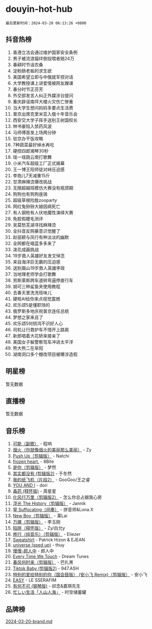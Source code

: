 # douyin-hot-hub

`最后更新时间：2024-03-20 06:13:26 +0800`

## 抖音热榜

1. 香港立法会通过维护国家安全条例
1. 男子被流浪猫绊倒投喂者赔24万
1. 春耕时节话农桑
1. 淀粉肠老板的求生欲
1. 美国希望立即与中俄就军控对话
1. 大学教授课上讲爱情被网友蹭课
1. 春分时节正芬芳
1. 外交部发言人纠正外媒涉台提问
1. 重庆辟谣南坪大楼火灾伤亡惨重
1. 当大学生想问妈妈多要点生活费
1. 普京出席克里米亚入俄十年音乐会
1. 西安交大学子挥手送别王树国校长
1. 林书豪陷入禁药风波
1. 马师傅首发上场两分钟
1. 驻京办干饭攻略
1. 7种蔬菜最好焯水再吃
1. 硬控四郎湘琴30秒
1. 瑶一瑶跳云南打歌舞
1. 小米汽车超级工厂正式揭幕
1. 王一博王阳师徒对峙压迫感
1. 李炮儿7天减重15斤
1. 甘肃麻辣烫爆改挑战
1. 无限超越班模仿大赛没有瓶颈期
1. 狗狗也有狗狗座骑
1. 超级草根险胜zooparty
1. 网红兔狲狲大娘因病死亡
1. 有人钢枪有人伏地魔性演绎大赛
1. 免胶假睫毛测评
1. 吴莫愁芜湖寻找麻辣烫
1. 全抖音反网暴意识觉醒了
1. 赵丽颖与凤行有种淡淡的幽默
1. 全网都在唱蓝多多来了
1. 泼花成画挑战
1. 19岁救人英雄好友发文悼念
1. 来自海洋巨无霸的压迫感
1. 送别眉山19岁救人英雄李政
1. 当地理老师学会打歌舞
1. 劳斯莱斯跨车道转弯逼停直行车
1. 胡可三种鲨鱼夹使用教程
1. 去春天里洗洗班味儿
1. 硬核AI给你来点视觉震撼
1. 欢乐颂5是懂职场的
1. 俄罗斯多地庆祝普京连任总统
1. 梦想之家来且了
1. 欢乐颂5何悯鸿不识好人心
1. 司机让行救护车不惜开上路肩
1. 新郎唱着大花轿来接亲了
1. 美国女子躲警察驾车冲进太平洋
1. 熊大熊二在阜阳
1. 湖南洞口多个棚改项目被曝涉造假

## 明星榜

暂无数据

## 直播榜

暂无数据

## 音乐榜

1. [可能（副歌）](https://sf3-cdn-tos.douyinstatic.com/obj/tos-cn-ve-2774/cde1731888894259b333569393c2fb51) - 程响
1. [烟火（你就像烟火的美丽那么美丽）](https://sf6-cdn-tos.douyinstatic.com/obj/tos-cn-ve-2774/oAO9ggQMdM8D1dpPfLvFaVQw0xXeWzFweHCR9A) - Zy
1. [Push Up（剪辑版）](https://sf6-cdn-tos.douyinstatic.com/obj/tos-cn-ve-2774/oUZ8lAerCPgMmOQlO6CfhjyIIBRt81GjNgzqt4) - Natchi
1. [frozen heart.](https://sf3-cdn-tos.douyinstatic.com/obj/tos-cn-ve-2774/oIIWJfyjIACZA9zQMtnJ6hQQhFC4vhCupoRBsO) - 8Bite
1. [是你（剪辑版）](https://sf6-cdn-tos.douyinstatic.com/obj/tos-cn-ve-2774/46019dae783c4c969944217fe1cfafc4) - 梦然
1. [其实都没有 (剪辑版2)](https://sf3-cdn-tos.douyinstatic.com/obj/tos-cn-ve-2774/oEBNQenHZtBhxYjGgUDQk0BCHTigQafgFlbQ7k) - 于冬然
1. [我的纸飞机（片段2）](https://sf6-cdn-tos.douyinstatic.com/obj/tos-cn-ve-2774/oM2ZrKcg2CD5AeRB2gkeXOFB1IxAGJdZPazYHf) - GooGoo/王之睿
1. [YOU AND I](https://sf5-hl-cdn-tos.douyinstatic.com/obj/tos-cn-ve-2774/owHneC9pQaAQy2eFQdrfDbsugDhXJYFWBDZzAH) - dori
1. [毒药 (释怀版)](https://sf5-hl-cdn-tos.douyinstatic.com/obj/tos-cn-ve-2774/oYILMEAzspdZBIzy4frJNB8ZHPHWAhiwowd4Ad) - 周星星
1. [化风行万里（剪辑版2）](https://sf5-hl-cdn-tos.douyinstatic.com/obj/tos-cn-ve-2774/oEWQJsIQhzBfrhMgczsZDgNaiFzvgAwMHPtyTB) - 怎么你总占据我心房
1. [浮光 The History（剪辑版）](https://sf5-hl-cdn-tos.douyinstatic.com/obj/tos-cn-ve-2774/oIkABGgUD0nCgDneOBBKSj79UBoAZtQjIi3fbl) - Jannik
1. [窒 Suffocating（间奏）](https://sf6-cdn-tos.douyinstatic.com/obj/tos-cn-ve-2774/oUtBYAhssQz2sxQrNTY6fxtgNBhJ1yMWh7IlWS) - 拼音师&Lona.X
1. [New Boy（剪辑版）](https://sf5-hl-cdn-tos.douyinstatic.com/obj/tos-cn-ve-2774/oAozkaGFcPxBerw7nBQfYf8z6CgCZAblDka2cl) - 莱Lai
1. [万疆（剪辑版）](https://sf5-hl-cdn-tos.douyinstatic.com/obj/tos-cn-ve-2774/ooG7oVgFlDTelKCjCsTTobQvbdtj1BBQXnfZd8) - 李玉刚
1. [陷阱（释怀版）](https://sf6-cdn-tos.douyinstatic.com/obj/tos-cn-ve-2774/oE8C21LeZrzKLDFfQYgMzx4GAIHageG5IzayY7) - Zy/白允y
1. [修行（纯音乐）（剪辑版）](https://sf5-hl-cdn-tos.douyinstatic.com/obj/tos-cn-ve-2774/oconjmgByUNptBMJQHMAjSTCDeDxaSDQxgbeZk) - Eliezer
1. [Sweatshirt](https://sf5-hl-cdn-tos.douyinstatic.com/obj/tos-cn-ve-2774/oIljDAEhoLZWOUjICBfkC4Uzg1QB1BFgNfItyL) - Patrick Hizon & EJEAN
1. [universe (sped up)](https://sf6-cdn-tos.douyinstatic.com/obj/tos-cn-ve-2774/oIQnurQLDCsdYeegkM4CKuVb23MZBXtX6QB8bv) - thuy
1. [慢慢-颜人中](https://sf3-cdn-tos.douyinstatic.com/obj/tos-cn-ve-2774/ocjHNfBXdBxQNC8ZGAeoLMFTUgtBg8bkExunDC) - 颜人中
1. [Every Time We Touch](https://sf3-cdn-tos.douyinstatic.com/obj/tos-cn-ve-2774/ogN6lUKQeBBfEVhIOMikG1CcJjugxk1tztZyhP) - Dream Tunes
1. [春风何时来（剪辑版）](https://sf3-cdn-tos.douyinstatic.com/obj/tos-cn-ve-2774/owVZktEaoxHvc3Qbtf20XZgIDfCsFBLavBTl1M) - 巴扎黑
1. [Tiktok Baby (剪辑版2)](https://sf6-cdn-tos.douyinstatic.com/obj/tos-cn-ve-2774/409234e9be76489d9e51cf47453104f6) - 947.ASH
1. [特别的爱给特别的你（国会鼓版） (安小飞 Remix)（剪辑版）](https://sf6-cdn-tos.douyinstatic.com/obj/tos-cn-ve-2774/5d58984f252449de868a9b52f362d751) - 安小飞
1. [EASY](https://sf6-cdn-tos.douyinstatic.com/obj/tos-cn-ve-2774/o0YWmCNo0QdVFEYlu0FfBBgNSie9S0Q5ZqDltv) - LE SSERAFIM
1. [有何不可 (钢琴版)](https://sf6-cdn-tos.douyinstatic.com/obj/tos-cn-ve-2774/7bee6314dd404650b8923035b853e5ee) - 祁念&嘉琪先生
1. [忙しい生活「人山人海」](https://sf5-hl-cdn-tos.douyinstatic.com/obj/tos-cn-ve-2774/85e45ba5b18b40789757286816d99665) - 时空储蓄罐

## 品牌榜

[2024-03-20-brand.md](2024-03-20-brand.md)

